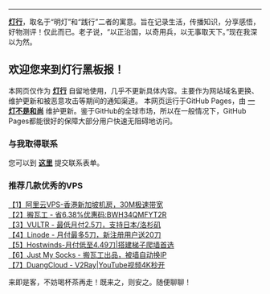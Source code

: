 ----------
[**灯行**](https://iyideng.com)，取名于“明灯”和“践行”二者的寓意。旨在记录生活，传播知识，分享感悟，好物测评！仅此而已。老子说，“以正治国，以奇用兵，以无事取天下。”现在我深以为然。

欢迎您来到灯行黑板报！
----------

本网页仅作为 [**灯行**](https://iyideng.com) 自留地使用，几乎不更新具体内容。主要作为网站域名更换、维护更新和被恶意攻击等期间的通知渠道。 本网页运行于GitHub Pages，由 [**一灯不是和尚**](https://iyideng.com) 维护更新。鉴于GitHub的全球市场，所以在一般情况下，GitHub Pages都能很好的保障大部分用户快速无阻碍地访问。

### 与我取得联系

您可以到 [**这里**](https://iyideng.com/about/contact) 提交联系表单。

### 推荐几款优秀的VPS

[【1】阿里云VPS-香港新加坡机房，30M极速带宽](https://iyideng.com/best-evaluation/vps/aliyun-simple-application-server-hongkong-singapore-vps.html)   
[【2】搬瓦工 - 省6.38%优惠码:BWH34QMFYT2R](https://iyideng.com/best-evaluation/vps/bandwagonhost-vps-register-buy-and-btpanel-lnmp-built-tutorial.html)   
[【3】VULTR - 最低月付2.5刀，支持日本/洛杉矶](https://iyideng.com/truth/cgfw/2019-the-latest-vultr-vps-installed-centos-7-system-to-build-ss-ssr-server-tutorial.html)   
[【4】Linode - 月付最多5刀，新注册用户送20刀](https://iyideng.com/best-evaluation/vps/linode-vps.html)   
[【5】Hostwinds-月付低至4.49刀|搭建梯子爬墙首选](https://iyideng.com/truth/cgfw/self-built-ss-ssr-server-tutorial-hostwinds-vps.html)   
[【6】Just My Socks - 搬瓦工出品，被墙自动换IP](https://iyideng.com/truth/cgfw/banwagonhost-just-my-socks-website-buy-ss.html)   
[【7】DuangCloud -  V2Ray|YouTube视频4K秒开](https://iyideng.com/truth/cgfw/duangcloud-v2ray-buy-register-and-using-tutorial.html)   

来即是客，不妨喝杯茶再走！既来之，则安之。随便聊聊！
